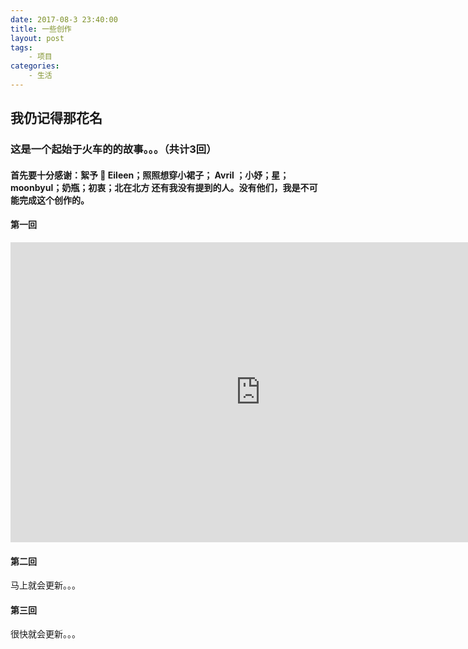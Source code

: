 ```yaml
---
date: 2017-08-3 23:40:00
title: 一些创作
layout: post
tags:
    - 项目
categories:
    - 生活 
---
```

## 我仍记得那花名
### 这是一个起始于火车的的故事。。。（共计3回）


#### 首先要十分感谢：絮予 👼 Eileen；照照想穿小裙子； Avril ；小妤；星；moonbyul；奶瓶；初衷；北在北方 还有我没有提到的人。没有他们，我是不可能完成这个创作的。



#### 第一回
<iframe width="800" height="480" src="http://ou0dzbopv.bkt.clouddn.com/%E5%BD%95%E5%88%B6_2017_08_04_00_47_10_329.mp4" frameborder="0" allowfullscreen></iframe>

#### 第二回
马上就会更新。。。

#### 第三回
很快就会更新。。。



